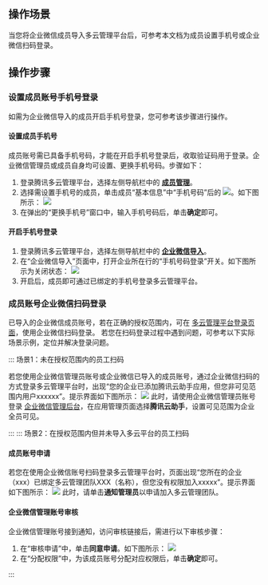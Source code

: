 
## 操作场景
当您将企业微信成员导入多云管理平台后，可参考本文档为成员设置手机号或企业微信扫码登录。



## 操作步骤


### 设置成员账号手机号登录
如需为企业微信导入的成员开启手机号登录，您可参考该步骤进行操作。

#### 设置成员手机号
成员账号需已具备手机号码，才能在开启手机号登录后，收取验证码用于登录。企业微信管理员或成员自身均可设置、更换手机号码。步骤如下：
1. 登录腾讯多云管理平台，选择左侧导航栏中的 **[成员管理](https://cmp.tencent.cn/team)**。
2. 选择需设置手机号的成员，单击成员“基本信息”中“手机号码”后的 <img src="https://qcloudimg.tencent-cloud.cn/raw/7960198bae24032257e93e97b1de6b18.png" style="margin-bottom:-3px 0px"/>。如下图所示：
![](https://qcloudimg.tencent-cloud.cn/raw/5bde39ef923fe8f7f12f469240fbb28b.png)
3. 在弹出的“更换手机号”窗口中，输入手机号码后，单击**确定**即可。



#### 开启手机号登录
1. 登录腾讯多云管理平台，选择左侧导航栏中的 **[企业微信导入](https://cmp.tencent.cn/wecom-import)**。
2. 在“企业微信导入”页面中，打开企业所在行的“手机号码登录”开关。如下图所示为关闭状态：
![](https://qcloudimg.tencent-cloud.cn/raw/197aca45928830020076a1a363e509bd.png)
3. 开启后，成员即可通过已绑定的手机号登录多云管理平台。




### 成员账号企业微信扫码登录
已导入的企业微信成员账号，若在正确的授权范围内，可在 [多云管理平台登录页面](https://cmp.tencent.cn/)，使用企业微信扫码登录。
若您在扫码登录过程中遇到问题，可参考以下实际场景示例，定位并解决登录问题。

<dx-accordion>
::: 场景1：未在授权范围内的员工扫码

若您使用企业微信管理员账号或企业微信已导入的成员账号，通过企业微信扫码的方式登录多云管理平台时，出现“您的企业已添加腾讯云助手应用，但您非可见范围内用户xxxxxx”。提示界面如下图所示：
![](https://qcloudimg.tencent-cloud.cn/raw/3bdd7b222e74228aafce80ddda93bbef.png)
此时，请使用企业微信管理员账号登录 [企业微信管理后台](https://work.weixin.qq.com/wework_admin/frame#apps)，在应用管理页面选择**腾讯云助手**，设置可见范围为企业全员可见。


:::
::: 场景2：在授权范围内但并未导入多云平台的员工扫码
#### 成员账号申请
若您在使用企业微信账号扫码登录多云管理平台时，页面出现“您所在的企业（xxx）已绑定多云管理团队XXX（名称），但您没有权限加入xxxxx”。提示界面如下图所示：
![](https://qcloudimg.tencent-cloud.cn/raw/18d7e37ddd92371602160441ff3492c3.png)
此时，请单击**通知管理员**以申请加入多云管理团队。



#### 企业微信管理账号审核
企业微信管理账号接到通知，访问审核链接后，需进行以下审核步骤：
1. 在“审核申请”中，单击**同意申请**。如下图所示：
![](https://qcloudimg.tencent-cloud.cn/raw/0c3951a13081a7eceba314e3b0100cbe.png)
2. 在“分配权限”中，为该成员账号分配对应权限后，单击**确定**即可。


:::
</dx-accordion>









